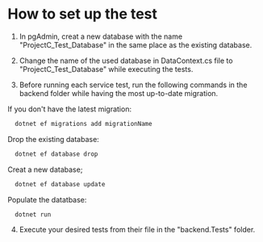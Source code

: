 # How to set up the test


1. In pgAdmin, creat a new database with the name "ProjectC_Test_Database" in the same place as the existing database. 
2. Change the name of the used database in DataContext.cs file to "ProjectC_Test_Database" while executing the tests.

3. Before running each service test, run the following commands in the backend folder while having the most up-to-date migration.

If you don't have the latest migration:
```bash
  dotnet ef migrations add migrationName
```

Drop the existing database:
```bash
  dotnet ef database drop
```

Creat a new database;
```bash
  dotnet ef database update
```

Populate the datatbase:
```bash
  dotnet run
```

4. Execute your desired tests from their file in the "backend.Tests" folder.